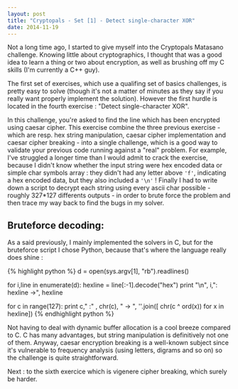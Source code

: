 ```yaml
---
layout: post
title: "Cryptopals - Set [1] - Detect single-character XOR"
date: 2014-11-19
---
```


Not a long time ago, I started to give myself into the Cryptopals Matasano challenge. Knowing little about cryptographics, I thought that
was a good idea to learn a thing or two about encryption, as well as brushing off my C skills (I'm currently a C++ guy).

<!--more-->

The first set of exercises, which use a qualifing set of basics challenges, is pretty easy to solve (though it's not a matter of minutes as they
say if you really want properly implement the solution). However the first hurdle is located in the fourth exercise : "Detect single-character XOR".

In this challenge, you're asked to find the line which has been encrypted using caesar cipher. This exercise combine the three previous exercise - which are resp. hex string manipulation, caesar cipher implementation and caesar cipher breaking - into a single challenge, which is a good way to validate your previous code running against a "real" problem. For example, I've struggled a longer time than I would admit to crack the exercise, because I didn't know whether the input string were hex encoded data or simple char symbols array : they didn't had any letter above <code>'f'</code>, indicating a hex encoded data, but they also included a <code>'\n'</code> ! Finally I had to write down a script to decrypt each string using every ascii char possible - roughly 327*127 differents outputs - in order to brute force the problem and then trace my way back to find the bugs in my solver.


Bruteforce decoding:
------


As a said previously, I mainly implemented the solvers in C, but for the bruteforce script I chose Python, because that's where the language really does shine :

{% highlight python %}
d = open(sys.argv[1], "rb").readlines()

for i,line in enumerate(d):
  hexline = line[:-1].decode("hex")
  print "\n", i,": hexline ->", hexline

  for c in range(127):
    print c," :" , chr(c), " -> ", ''.join([ chr(c ^ ord(x)) for x in hexline]) 
{% endhighlight python %}

Not having to deal with dynamic buffer allocation is a cool breeze compared to C. C has many advantages, but string manipulation is definitively not
one of them. Anyway, caesar encryption breaking is a well-known subject since it's vulnerable to frequency analysis (using letters, digrams and so on) so the challenge is quite straightforward.

Next : to the sixth exercice which is vigenere cipher breaking, which surely be harder.